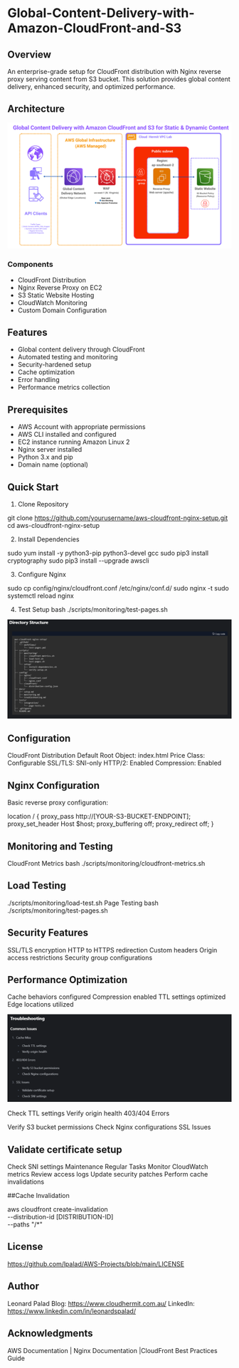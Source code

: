 # Global-Content-Delivery-with-Amazon-CloudFront-and-S3

## Overview
An enterprise-grade setup for CloudFront distribution with Nginx reverse proxy serving content from S3 bucket. This solution provides global content delivery, enhanced security, and optimized performance.

## Architecture
![Architecture Diagram](docs/architect.png)


### Components
- CloudFront Distribution
- Nginx Reverse Proxy on EC2
- S3 Static Website Hosting
- CloudWatch Monitoring
- Custom Domain Configuration

## Features
- Global content delivery through CloudFront
- Automated testing and monitoring
- Security-hardened setup
- Cache optimization
- Error handling
- Performance metrics collection

## Prerequisites
- AWS Account with appropriate permissions
- AWS CLI installed and configured
- EC2 instance running Amazon Linux 2
- Nginx server installed
- Python 3.x and pip
- Domain name (optional)


## Quick Start
1. Clone Repository

git clone https://github.com/yourusername/aws-cloudfront-nginx-setup.git
cd aws-cloudfront-nginx-setup

2. Install Dependencies

sudo yum install -y python3-pip python3-devel gcc
sudo pip3 install cryptography
sudo pip3 install --upgrade awscli

3. Configure Nginx
 
sudo cp config/nginx/cloudfront.conf /etc/nginx/conf.d/
sudo nginx -t
sudo systemctl reload nginx

4. Test Setup
bash
./scripts/monitoring/test-pages.sh


![directory](docs/directory.png)

## Configuration
CloudFront Distribution
Default Root Object: index.html
Price Class: Configurable
SSL/TLS: SNI-only
HTTP/2: Enabled
Compression: Enabled
## Nginx Configuration
Basic reverse proxy configuration:

location / {
    proxy_pass http://[YOUR-S3-BUCKET-ENDPOINT];
    proxy_set_header Host $host;
    proxy_buffering off;
    proxy_redirect off;
}


## Monitoring and Testing
CloudFront Metrics
bash
./scripts/monitoring/cloudfront-metrics.sh

## Load Testing

./scripts/monitoring/load-test.sh
Page Testing
bash
./scripts/monitoring/test-pages.sh


## Security Features
SSL/TLS encryption
HTTP to HTTPS redirection
Custom headers
Origin access restrictions
Security group configurations

## Performance Optimization
Cache behaviors configured
Compression enabled
TTL settings optimized
Edge locations utilized

![directory](docs/t.png)

Check TTL settings
Verify origin health
403/404 Errors

Verify S3 bucket permissions
Check Nginx configurations
SSL Issues

## Validate certificate setup

Check SNI settings
Maintenance
Regular Tasks
Monitor CloudWatch metrics
Review access logs
Update security patches
Perform cache invalidations


##Cache Invalidation

aws cloudfront create-invalidation \
    --distribution-id [DISTRIBUTION-ID] \
    --paths "/*"

## License
https://github.com/lpalad/AWS-Projects/blob/main/LICENSE


## Author 
Leonard Palad
Blog: https://www.cloudhermit.com.au/ 
LinkedIn: https://www.linkedin.com/in/leonardspalad/


## Acknowledgments
AWS Documentation | Nginx Documentation |CloudFront Best Practices Guide
